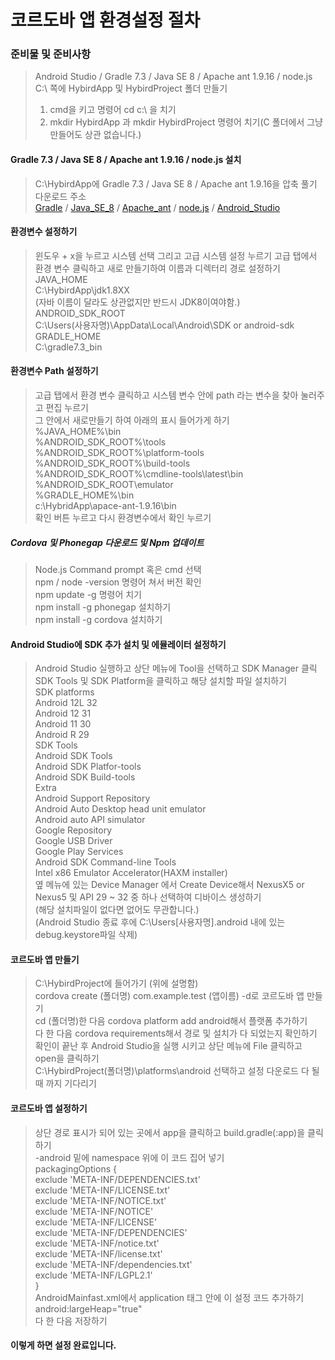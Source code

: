 # 코르도바 앱 환경설정 절차
### 준비물 및 준비사항
> Android Studio / Gradle 7.3 / Java SE 8 / Apache ant 1.9.16 / node.js   
> C:\ 쪽에 HybirdApp 및 HybirdProject 폴더 만들기   
> 1. cmd을 키고 명령어 cd c:\ 을 치기   
> 2. mkdir HybirdApp 과 mkdir HybirdProject 명령어 치기(C 폴더에서 그냥 만들어도 상관 없습니다.)   
  
####  Gradle 7.3 / Java SE 8 / Apache ant 1.9.16 / node.js 설치 
> C:\HybirdApp에 Gradle 7.3 / Java SE 8 / Apache ant 1.9.16을 압축 풀기   
> 다운로드 주소   
> [Gradle](https://gradle.org/releases/) / [Java_SE_8](https://jdk.java.net/archive/) / [Apache_ant](https://ant.apache.org/bindownload.cgi) / [node.js](https://nodejs.org/ko/) / [Android_Studio](https://developer.android.com/studio?gclid=Cj0KCQiA1ZGcBhCoARIsAGQ0kkpMkg67ztQNHLwHAk9KTvjcjzZKBGghifUzjE0h6QCzYj2FjxQxIPAaAjyNEALw_wcB&gclsrc=aw.ds)   
#### 환경변수 설정하기
> 윈도우 + x을 누르고 시스템 선택 그리고 고급 시스템 설정 누르기
> 고급 탭에서 환경 변수 클릭하고 새로 만들기하여 이름과 디렉터리 경로 설정하기   
> JAVA_HOME   
> C:\HybirdApp\jdk1.8XX   
> (자바 이름이 달라도 상관없지만 반드시 JDK8이여야함.)   
> ANDROID_SDK_ROOT   
> C:\Users\(사용자명)\AppData\Local\Android\SDK or android-sdk   
> GRADLE_HOME   
> C:\gradle7.3_bin
#### 환경변수 Path 설정하기
> 고급 탭에서 환경 변수 클릭하고 시스템 변수 안에 path 라는 변수을 찾아 눌러주고 편집 누르기   
> 그 안에서 새로만들기 하여 아래의 표시 들어가게 하기   
> %JAVA_HOME%\bin   
> %ANDROID_SDK_ROOT%\tools   
> %ANDROID_SDK_ROOT%\platform-tools   
>	%ANDROID_SDK_ROOT%\build-tools   
>	%ANDROID_SDK_ROOT%\cmdline-tools\latest\bin   
>	%ANDROID_SDK_ROOT\emulator   
>	%GRADLE_HOME%\bin   
>	c:\HybridApp\apace-ant-1.9.16\bin   
> 확인 버튼 누르고 다시 환경변수에서 확인 누르기   
##### Cordova 및 Phonegap 다운로드 및 Npm 업데이트
> Node.js Command prompt 혹은 cmd 선택   
> npm / node -version 명령어 쳐서 버전 확인   
> npm update -g 명령어 치기   
> npm install -g phonegap 설치하기   
> npm install -g cordova 설치하기   
#### Android Studio에 SDK 추가 설치 및 에뮬레이터 설정하기
> Android Studio 실행하고 상단 메뉴에 Tool을 선택하고 SDK Manager 클릭   
> SDK Tools 및 SDK Platform을 클릭하고 해당 설치할 파일 설치하기   
> SDK platforms   
>	Android 12L	32   
>	Android 12	31   
>	Android 11	30   
>	Android R	29   
> SDK Tools   
>	Android SDK Tools   
>	Android SDK Platfor-tools   
>	Android SDK Build-tools   
> Extra   
>	Android Support Repository   
>	Android Auto Desktop head unit emulator   
>	Android auto API simulator   
>	Google Repository   
>	Google USB Driver   
>	Google Play Services   
>	Android SDK Command-line Tools   
>	Intel x86 Emulator Accelerator(HAXM installer)   
> 옆 메뉴에 있는 Device Manager 에서 Create Device해서 NexusX5 or Nexus5 및 API 29 ~ 32 중 하나 선택하여 디바이스 생성하기   
> (해당 설치파일이 없다면 없어도 무관합니다.)   
> (Android Studio 종료 후에 C:\Users\[사용자명]\.android 내에 있는 debug.keystore파일 삭제)    
#### 코르도바 앱 만들기
> C:\HybirdProject에 들어가기 (위에 설명함)   
> cordova create (폴더명) com.example.test (앱이름) -d로 코르도바 앱 만들기   
> cd (폴더명)한 다음 cordova platform add android해서 플랫폼 추가하기   
> 다 한 다음 cordova requirements해서 경로 및 설치가 다 되었는지 확인하기   
> 확인이 끝난 후 Android Studio을 실행 시키고 상단 메뉴에 File 클릭하고 open을 클릭하기   
> C:\HybirdProject\(폴더명)\platforms\android 선택하고 설정 다운로드 다 될때 까지 기다리기   
#### 코르도바 앱 설정하기
> 상단 경로 표시가 되어 있는 곳에서 app을 클릭하고 build.gradle(:app)을 클릭하기   
> -android 밑에 namespace 위에 이 코드 집어 넣기   
> packagingOptions {   
>       exclude 'META-INF/DEPENDENCIES.txt'   
>       exclude 'META-INF/LICENSE.txt'   
>       exclude 'META-INF/NOTICE.txt'   
>       exclude 'META-INF/NOTICE'   
>       exclude 'META-INF/LICENSE'   
>       exclude 'META-INF/DEPENDENCIES'   
>       exclude 'META-INF/notice.txt'   
>       exclude 'META-INF/license.txt'   
>       exclude 'META-INF/dependencies.txt'   
>       exclude 'META-INF/LGPL2.1'   
>   }   
> AndroidMainfast.xml에서 application 태그 안에 이 설정 코드 추가하기   
> android:largeHeap="true"   
> 다 한 다음 저장하기
#### 이렇게 하면 설정 완료입니다.
